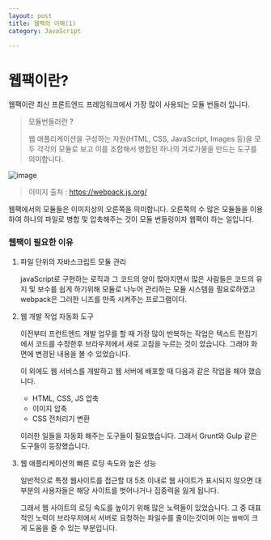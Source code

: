 ```yaml
---
layout: post
title: 웹팩의 이해(1)
category: JavaScript

---
```


# 웹팩이란?

웹팩이란 최신 프론트엔드 프레임워크에서 가장 많이 사용되는 모듈 번들러 입니다. 

> 모듈번들러란 ?
>
> 웹 애플리케이션을 구성하는 자원(HTML, CSS, JavaScript, Images 등)을 모두 각각의 모듈로 보고 이를 조합해서 병합된 하나의 겨로가물을 만드는 도구를 의미합니다.

![image](https://user-images.githubusercontent.com/60080270/114028903-f318f880-98b3-11eb-90bf-2c608eae88f4.png)

> 이미지 출처 : https://webpack.js.org/

웹팩에서의 모듈들은 이미지상의 오른쪽을 의미합니다. 오른쪽의 수 많은 모듈들을 이용하여 하나의 파일로 병합 및 압축해주는 것이 모듈 번들링이자 웹팩이 하는 일입니다.

### 웹팩이 필요한 이유

1. 파일 단위의 자바스크립트 모듈 관리

   javaScript로 구현하는 로직과 그 코드의 양이 많아지면서 많은 사람들은 코드의 유지 및 보수를 쉽게 하기위해 모듈로 나누어 관리하는 모듈 시스템을 필요로하였고 webpack은 그러한 니즈를 만족 시켜주는 프로그램이다.

2. 웹 개발 작업 자동화 도구

   이전부터 프런트엔드 개발 업무를 할 때 가장 많이 반복하는 작업은 텍스트 편집기에서 코드를 수정한후 브라우저에서 새로 고침을 누르는 것이 었습니다. 그래야 화면에 변경된 내용을 볼 수 있었습니다.

   이 외에도 웹 서비스를 개발하고 웹 서버에 배포할 때 다음과 같은 작업을 해야 했습니다.

   - HTML, CSS, JS 압축
   - 이미지 압축
   - CSS 전처리기 변환

   이러한 일들을 자동화 해주는 도구들이 필요했습니다. 그래서 Grunt와 Gulp 같은 도구들이 등장했습니다.

3. 웹 애플리케이션의 빠른 로딩 속도와 높은 성능

   일반적으로 특정 웹사이트를 접근할 대 5초 이내로 웹 사이트가 표시되지 않으면 대부분의 사용자들은 해당 사이트를 벗어나거나 집중력을 잃게 됩니다.

   그래서 웹 사이트의 로딩 속도를 높이기 위해 많은 노력들이 있었습니다. 그 중 대표적인 노력이 브라우저에서 서버로 요청하는 파일수를 줄이는것이며 이는 `웹팩`이 크게 도움을 줄 수 있는 부분입니다.



